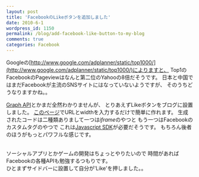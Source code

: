 ```yaml
---
layout: post
title: 'FacebookのLikeボタンを追加しました'
date: 2010-6-1
wordpress_id: 1150
permalink: /blog/add-facebook-like-button-to-my-blog
comments: true
categories: Facebook
---
```

Googleの[http://www.google.com/adplanner/static/top1000/](http://www.google.com/adplanner/static/top1000/)によりますと、
Top1のFacebookのPageviewはなんと第二位のYahooの8倍だそうです。
日本と中国ではまだFacebookが主流のSNSサイトにはなっていないようですが、
そのうちどうなりますかね。。
<br/>

<a href="http://developers.facebook.com/docs/api">Graph API</a>とかまだ全然わかりませんが、
とりあえずLikeボタンをブログに設置しました。
<a href="http://developers.facebook.com/docs/reference/plugins/like">このページ</a>でURLとwidthを入力するだけで簡単に作れます。
生成されたコードは二種類ありまして一つは*iframe*のやつと
もう一つはFacebookのカスタムタグのやつで
これは<a href="http://developers.facebook.com/docs/reference/javascript/">Javascript SDK</a>が必要だそうです。
もちろん後者のほうがもっとパワフルな感じです。

<br/>
ソーシャルアプリとかゲームの開発はちょっとやりたいので
時間があればFacebookの各種APIも勉強するつもりです。

<br/>
ひとまずサイドバーに設置して自分が'Like'を押しました。。
